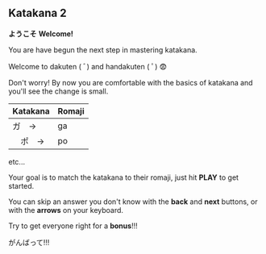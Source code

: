 ## Katakana 2

**ようこそ** **Welcome!**

You are have begun the next step in mastering katakana.

Welcome to dakuten ( ﾞ) and handakuten ( ﾟ) :fearful:

Don't worry! By now you are comfortable with the basics of katakana and you'll see the change is small.

 | Katakana | Romaji |
 | ----------  | ----- |
 | ガ　-> | ga |
 |　ポ　-> | po |
 etc...

 Your goal is to match the katakana to their romaji, just hit **PLAY** to get started.

You can skip an answer you don't know with the **back** and **next** buttons, or with the **arrows** on your keyboard.

Try to get everyone right for a **bonus**!!!

がんばって!!!
